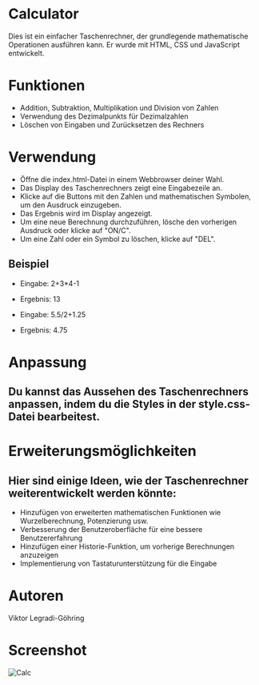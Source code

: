 # Calculator

Dies ist ein einfacher Taschenrechner, der grundlegende mathematische Operationen ausführen kann. Er wurde mit HTML, CSS und JavaScript entwickelt.

# Funktionen
- Addition, Subtraktion, Multiplikation und Division von Zahlen
- Verwendung des Dezimalpunkts für Dezimalzahlen
- Löschen von Eingaben und Zurücksetzen des Rechners
# Verwendung
- Öffne die index.html-Datei in einem Webbrowser deiner Wahl.
- Das Display des Taschenrechners zeigt eine Eingabezeile an.
- Klicke auf die Buttons mit den Zahlen und mathematischen Symbolen, um den Ausdruck einzugeben.
- Das Ergebnis wird im Display angezeigt.
- Um eine neue Berechnung durchzuführen, lösche den vorherigen Ausdruck oder klicke auf "ON/C".
- Um eine Zahl oder ein Symbol zu löschen, klicke auf "DEL".
## Beispiel
- Eingabe: 2+3*4-1

- Ergebnis: 13

- Eingabe: 5.5/2+1.25

- Ergebnis: 4.75

# Anpassung
## Du kannst das Aussehen des Taschenrechners anpassen, indem du die Styles in der style.css-Datei bearbeitest.

# Erweiterungsmöglichkeiten
## Hier sind einige Ideen, wie der Taschenrechner weiterentwickelt werden könnte:

- Hinzufügen von erweiterten mathematischen Funktionen wie Wurzelberechnung, Potenzierung usw.
- Verbesserung der Benutzeroberfläche für eine bessere Benutzererfahrung
- Hinzufügen einer Historie-Funktion, um vorherige Berechnungen anzuzeigen
- Implementierung von Tastaturunterstützung für die Eingabe
# Autoren
Viktor Legradi-Göhring

# Screenshot
![Calc](https://github.com/viktor900221/Calculator/assets/79362660/9abf33ef-ebb4-439c-a967-a141e5839c90)
